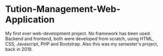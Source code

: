 # Tution-Management-Web-Application
My first ever web-development project. 
No framework has been used. Backend and frontend, both were developed from scratch, 
using HTML, CSS, Javascript, PHP and Bootstrap. Also this was my semester's project, back in 2019. 
